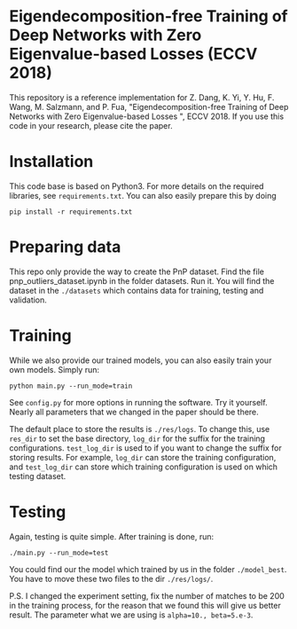 
# Eigendecomposition-free Training of Deep Networks with Zero Eigenvalue-based Losses (ECCV 2018)

This repository is a reference implementation for Z. Dang, K. Yi, Y. Hu,
F. Wang, M. Salzmann, and P. Fua, "Eigendecomposition-free Training of Deep Networks with Zero Eigenvalue-based Losses ",
ECCV 2018. If you use this code in your research,
please cite the paper.

# Installation

This code base is based on Python3. For more details on the required libraries,
see `requirements.txt`. You can also easily prepare this by doing

```
pip install -r requirements.txt
```

# Preparing data
This repo only provide the way to create the PnP dataset.
Find the file pnp_outliers_dataset.ipynb in the folder datasets. Run it. You will find the dataset in the `./datasets` which contains data for training, testing and validation.

# Training

While we also provide our trained models, you can also easily train your own
models. Simply run:

```
python main.py --run_mode=train
```

See `config.py` for more options in running the software. Try it
yourself. Nearly all parameters that we changed in the paper should be
there. 

The default place to store the results is `./res/logs`. To change this, use
`res_dir` to set the base directory, `log_dir` for the suffix for the training
configurations. `test_log_dir` is used to if you want to change the suffix for
storing results. For example, `log_dir` can store the training configuration,
and `test_log_dir` can store which training configuration is used on which
testing dataset.

# Testing

Again, testing is quite simple. After training is done, run:

```
./main.py --run_mode=test
```

You could find our the model which trained by us in the folder `./model_best`. You have to move these two files to the dir `./res/logs/`.

P.S. I changed the experiment setting, fix the number of matches to be 200 in the training process, for the reason that we found this will give us better result. The parameter what we are using is `alpha=10., beta=5.e-3`.



